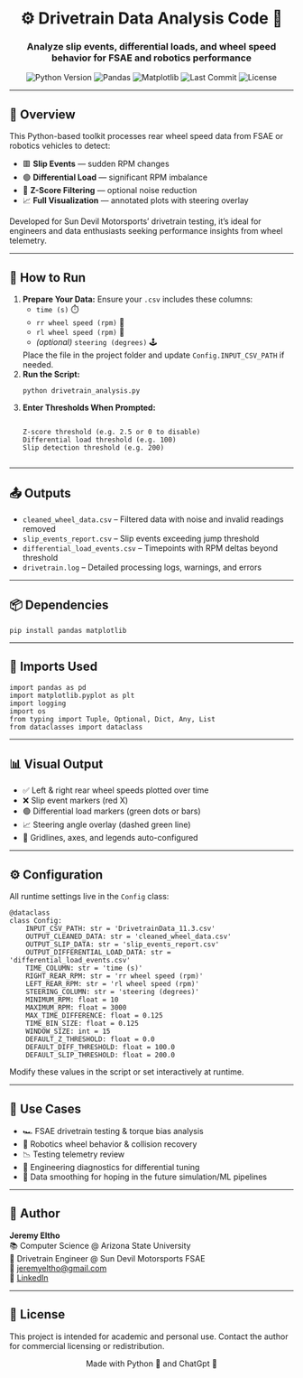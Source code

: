 <h1 align="center">⚙️ Drivetrain Data Analysis Code 🏁</h1>
<h3 align="center">Analyze slip events, differential loads, and wheel speed behavior for FSAE and robotics performance</h3>

<p align="center">
  <img src="https://img.shields.io/badge/Python-3.8%2B-blue.svg" alt="Python Version">
  <img src="https://img.shields.io/badge/pandas-✓-orange.svg" alt="Pandas">
  <img src="https://img.shields.io/badge/matplotlib-✓-yellow.svg" alt="Matplotlib">
  <img src="https://img.shields.io/github/last-commit/jeremyeltho/drivetrain-analysis?style=flat-square" alt="Last Commit">
  <img src="https://img.shields.io/github/license/jeremyeltho/drivetrain-analysis?style=flat-square" alt="License">
</p>

<hr/>

<h2>📌 Overview</h2>
<p>This Python-based toolkit processes rear wheel speed data from FSAE or robotics vehicles to detect:</p>
<ul>
  <li>🟥 <strong>Slip Events</strong> — sudden RPM changes</li>
  <li>🟢 <strong>Differential Load</strong> — significant RPM imbalance</li>
  <li>🧼 <strong>Z-Score Filtering</strong> — optional noise reduction</li>
  <li>📈 <strong>Full Visualization</strong> — annotated plots with steering overlay</li>
</ul>
<p>Developed for Sun Devil Motorsports’ drivetrain testing, it’s ideal for engineers and data enthusiasts seeking performance insights from wheel telemetry.</p>

<hr/>

<h2>🚀 How to Run</h2>
<ol>
  <li><strong>Prepare Your Data:</strong> Ensure your <code>.csv</code> includes these columns:
    <ul>
      <li><code>time (s)</code> ⏱️</li>
      <li><code>rr wheel speed (rpm)</code> 🔶</li>
      <li><code>rl wheel speed (rpm)</code> 🔷</li>
      <li><em>(optional)</em> <code>steering (degrees)</code> 🕹️</li>
    </ul>
    Place the file in the project folder and update <code>Config.INPUT_CSV_PATH</code> if needed.
  </li>
  <li><strong>Run the Script:</strong>
    <pre><code>python drivetrain_analysis.py</code></pre>
  </li>
  <li><strong>Enter Thresholds When Prompted:</strong>
    <pre><code>
Z-score threshold (e.g. 2.5 or 0 to disable)
Differential load threshold (e.g. 100)
Slip detection threshold (e.g. 200)
    </code></pre>
  </li>
</ol>

<hr/>

<h2>📤 Outputs</h2>
<ul>
  <li><code>cleaned_wheel_data.csv</code> – Filtered data with noise and invalid readings removed</li>
  <li><code>slip_events_report.csv</code> – Slip events exceeding jump threshold</li>
  <li><code>differential_load_events.csv</code> – Timepoints with RPM deltas beyond threshold</li>
  <li><code>drivetrain.log</code> – Detailed processing logs, warnings, and errors</li>
</ul>

<hr/>

<h2>📦 Dependencies</h2>
<pre><code>pip install pandas matplotlib</code></pre>

<hr/>

<h2>🧾 Imports Used</h2>
<pre><code>import pandas as pd
import matplotlib.pyplot as plt
import logging
import os
from typing import Tuple, Optional, Dict, Any, List
from dataclasses import dataclass
</code></pre>

<hr/>

<h2>📊 Visual Output</h2>
<ul>
  <li>✅ Left & right rear wheel speeds plotted over time</li>
  <li>❌ Slip event markers (red X)</li>
  <li>🟢 Differential load markers (green dots or bars)</li>
  <li>📈 Steering angle overlay (dashed green line)</li>
  <li>🧭 Gridlines, axes, and legends auto-configured</li>
</ul>

<hr/>

<h2>⚙️ Configuration</h2>
<p>All runtime settings live in the <code>Config</code> class:</p>
<pre><code>@dataclass
class Config:
    INPUT_CSV_PATH: str = 'DrivetrainData_11.3.csv'
    OUTPUT_CLEANED_DATA: str = 'cleaned_wheel_data.csv'
    OUTPUT_SLIP_DATA: str = 'slip_events_report.csv'
    OUTPUT_DIFFERENTIAL_LOAD_DATA: str = 'differential_load_events.csv'
    TIME_COLUMN: str = 'time (s)'
    RIGHT_REAR_RPM: str = 'rr wheel speed (rpm)'
    LEFT_REAR_RPM: str = 'rl wheel speed (rpm)'
    STEERING_COLUMN: str = 'steering (degrees)'
    MINIMUM_RPM: float = 10
    MAXIMUM_RPM: float = 3000
    MAX_TIME_DIFFERENCE: float = 0.125
    TIME_BIN_SIZE: float = 0.125
    WINDOW_SIZE: int = 15
    DEFAULT_Z_THRESHOLD: float = 0.0
    DEFAULT_DIFF_THRESHOLD: float = 100.0
    DEFAULT_SLIP_THRESHOLD: float = 200.0
</code></pre>
<p>Modify these values in the script or set interactively at runtime.</p>

<hr/>

<h2>🧪 Use Cases</h2>
<ul>
  <li>🏎️ FSAE drivetrain testing & torque bias analysis</li>
  <li>🤖 Robotics wheel behavior & collision recovery</li>
  <li>📉 Testing telemetry review</li>
  <li>🧠 Engineering diagnostics for differential tuning</li>
  <li>🧼 Data smoothing for hoping in the future simulation/ML pipelines</li>
</ul>

<hr/>

<h2>👤 Author</h2>
<p><strong>Jeremy Eltho</strong><br/>
📚 Computer Science @ Arizona State University<br/>
🔧 Drivetrain Engineer @ Sun Devil Motorsports FSAE<br/>
📧 <a href="mailto:jeremyeltho@gmail.com">jeremyeltho@gmail.com</a><br/>
🔗 <a href="https://linkedin.com/in/jeremyeltho">LinkedIn</a></p>

<hr/>

<h2>📄 License</h2>
<p>This project is intended for academic and personal use. Contact the author for commercial licensing or redistribution.</p>

<p align="center">Made with Python 🐍 and ChatGpt 🐐</p>
